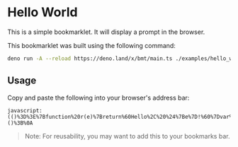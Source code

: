 # Hello World

This is a simple bookmarklet. It will display a prompt in the browser.

This bookmarklet was built using the following command:

```bash
deno run -A --reload https://deno.land/x/bmt/main.ts ./examples/hello_world/main.ts
```

## Usage

Copy and paste the following into your browser's address bar:

```
javascript:(()%3D%3E%7Bfunction%20r(e)%7Breturn%60Hello%2C%20%24%7Be%7D!%60%7Dvar%20t%3Dprompt(%22What%20is%20your%20name%3F%22)%3Bt%26%26alert(r(t))%3B%7D)()%3B%0A
```

> Note: For reusability, you may want to add this to your bookmarks bar.
